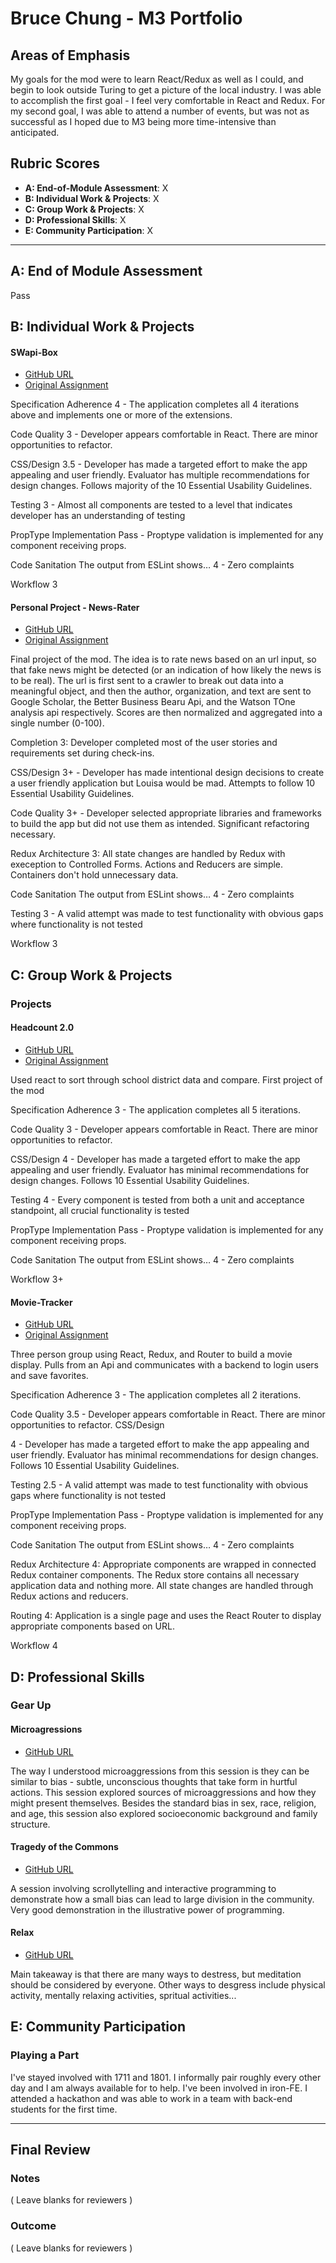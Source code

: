 # Bruce Chung - M3 Portfolio

## Areas of Emphasis

My goals for the mod were to learn React/Redux as well as I could, and begin to look outside Turing to get a picture of the local industry.  I was able to accomplish the first goal - I feel very comfortable in React and Redux.  For my second goal, I was able to attend a number of events, but was not as successful as I hoped due to M3 being more time-intensive than anticipated.

## Rubric Scores

* **A: End-of-Module Assessment**: X
* **B: Individual Work & Projects**: X
* **C: Group Work & Projects**: X
* **D: Professional Skills**: X
* **E: Community Participation**: X

-----------------------

## A: End of Module Assessment

Pass

## B: Individual Work & Projects

#### SWapi-Box

* [GitHub URL](https://github.com/brucekchung/swapi-box)
* [Original Assignment](http://frontend.turing.io/projects/swapi-box.html)

Specification Adherence
4 - The application completes all 4 iterations above and implements one or more of the extensions.

Code Quality
3 - Developer appears comfortable in React. There are minor opportunities to refactor.

CSS/Design
3.5 - Developer has made a targeted effort to make the app appealing and user friendly. Evaluator has multiple recommendations for design changes. Follows majority of the 10 Essential Usability Guidelines.

Testing
3 - Almost all components are tested to a level that indicates developer has an understanding of testing

PropType Implementation
Pass - Proptype validation is implemented for any component receiving props.

Code Sanitation
The output from ESLint shows…
4 - Zero complaints

Workflow
3 


#### Personal Project - News-Rater

* [GitHub URL](https://github.com/brucekchung/truth-checker)
* [Original Assignment](http://frontend.turing.io/projects/self-directed-project.html)

Final project of the mod.  The idea is to rate news based on an url input, so that fake news might be detected (or an indication of how likely the news is to be real). The url is first sent to a crawler to break out data into a meaningful object, and then the author, organization, and text are sent to Google Scholar, the Better Business Bearu Api, and the Watson TOne analysis api respectively.  Scores are then normalized and aggregated into a single number (0-100).

Completion
3: Developer completed most of the user stories and requirements set during check-ins.

CSS/Design
3+ - Developer has made intentional design decisions to create a user friendly application but Louisa would be mad. Attempts to follow 10 Essential Usability Guidelines.

Code Quality
3+ - Developer selected appropriate libraries and frameworks to build the app but did not use them as intended. Significant refactoring necessary.

Redux Architecture
3: All state changes are handled by Redux with exeception to Controlled Forms. Actions and Reducers are simple. Containers don't hold unnecessary data.

Code Sanitation
The output from ESLint shows…
4 - Zero complaints

Testing
3 - A valid attempt was made to test functionality with obvious gaps where functionality is not tested

Workflow
3

## C: Group Work & Projects

### Projects


#### Headcount 2.0

* [GitHub URL](https://github.com/brucekchung/headcount2.0)
* [Original Assignment](https://github.com/turingschool-examples/headcount2.0)

Used react to sort through school district data and compare.  First project of the mod

Specification Adherence
3 - The application completes all 5 iterations.

Code Quality
3 - Developer appears comfortable in React. There are minor opportunities to refactor.

CSS/Design
4 - Developer has made a targeted effort to make the app appealing and user friendly. Evaluator has minimal recommendations for design changes. Follows 10 Essential Usability Guidelines.

Testing
4 - Every component is tested from both a unit and acceptance standpoint, all crucial functionality is tested

PropType Implementation
Pass - Proptype validation is implemented for any component receiving props.

Code Sanitation
The output from ESLint shows…
4 - Zero complaints

Workflow
3+


#### Movie-Tracker

* [GitHub URL](https://github.com/OphDub/movie-tracker)
* [Original Assignment](https://github.com/turingschool-examples/movie-tracker)

Three person group using React, Redux, and Router to build a movie display.  Pulls from an Api and communicates with a backend to login users and save favorites.

Specification Adherence
3 - The application completes all 2 iterations.

Code Quality
3.5 - Developer appears comfortable in React. There are minor opportunities to refactor.
CSS/Design

4 - Developer has made a targeted effort to make the app appealing and user friendly. Evaluator has minimal recommendations for design changes. Follows 10 Essential Usability Guidelines.

Testing
2.5 - A valid attempt was made to test functionality with obvious gaps where functionality is not tested

PropType Implementation
Pass - Proptype validation is implemented for any component receiving props.

Code Sanitation
The output from ESLint shows…
4 - Zero complaints

Redux Architecture
4: Appropriate components are wrapped in connected Redux container components. The Redux store contains all necessary application data and nothing more. All state changes are handled through Redux actions and reducers.

Routing
4: Application is a single page and uses the React Router to display appropriate components based on URL.

Workflow
4

## D: Professional Skills

### Gear Up
#### Microagressions

* [GitHub URL](https://github.com/turingschool/gear-up/blob/master/microaggressions_update.md)

The way I understood microaggressions from this session is they can be similar to bias - subtle, unconscious thoughts that take form in hurtful actions.  This session explored sources of microaggressions and how they might present themselves.  Besides the standard bias in sex, race, religion, and age, this session also explored socioeconomic background and family structure.

#### Tragedy of the Commons

* [GitHub URL](https://github.com/turingschool/gear-up/blob/master/tragedy_of_the_commons.markdown)

A session involving scrollytelling and interactive programming to demonstrate how a small bias can lead to large division in the community.  Very good demonstration in the illustrative power of programming.

#### Relax

* [GitHub URL](https://github.com/turingschool/gear-up/blob/master/m4_sessions/1801-inning/group_3.md)

Main takeaway is that there are many ways to destress, but meditation should be considered by everyone.  Other ways to desgress include physical activity, mentally relaxing activities, spritual activities...


## E: Community Participation

### Playing a Part

I've stayed involved with 1711 and 1801.  I informally pair roughly every other day and I am always available for to help.  I've been involved in iron-FE. I attended a hackathon and was able to work in a team with back-end students for the first time.

------------------

## Final Review

### Notes

( Leave blanks for reviewers )

### Outcome

( Leave blanks for reviewers )
